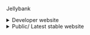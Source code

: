 Jellybank

<details>
<summary>Developer website</summary>
<br>
https://jellybank-dev.herokuapp.com/
</details>


<details>
<summary>Public/ Latest stable website</summary>
<br>
https://jellybank.herokuapp.com/
</details>

